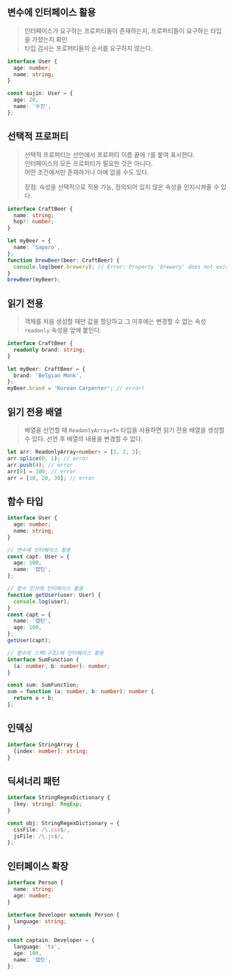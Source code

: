 ## 변수에 인터페이스 활용

> 인터페이스가 요구하는 프로퍼티들이 존재하는지, 프로퍼티들이 요구하는 타입을 가졌는지 확인  
> 타입 검사는 프로퍼티들의 순서를 요구하지 않는다.

```typescript
interface User {
  age: number;
  name: string;
}

const sujin: User = {
  age: 20,
  name: '수진',
};
```

## 선택적 프로퍼티

> 선택적 프로퍼티는 선언에서 프로퍼티 이름 끝에 `?`를 붙여 표시한다.  
> 인터페이스의 모든 프로퍼티가 필요한 것은 아니다.  
> 어떤 조건에서만 존재하거나 아예 없을 수도 있다.
>
> 장점: 속성을 선택적으로 적용 가능, 정의되어 있지 않은 속성을 인지시켜줄 수 있다.

```typescript
interface CraftBeer {
  name: string;
  hop?: number;
}

let myBeer = {
  name: 'Saporo',
};
function brewBeer(beer: CraftBeer) {
  console.log(beer.brewery); // Error: Property 'brewery' does not exist on type 'Beer'
}
brewBeer(myBeer);
```

## 읽기 전용

> 객체를 처음 생성할 때만 값을 할당하고 그 이후에는 변경할 수 없는 속성
> `readonly` 속성을 앞에 붙인다.

```typescript
interface CraftBeer {
  readonly brand: string;
}

let myBeer: CraftBeer = {
  brand: 'Belgian Monk',
};
myBeer.brand = 'Korean Carpenter'; // error!
```

## 읽기 전용 배열

> 배열을 선언할 때 `ReadonlyArray<T>` 타입을 사용하면 읽기 전용 배열을 생성할 수 있다.
> 선언 후 배열의 내용을 변경할 수 없다.

```typescript
let arr: ReadonlyArray<number> = [1, 2, 3];
arr.splice(0, 1); // error
arr.push(4); // error
arr[0] = 100; // error
arr = [10, 20, 30]; // error
```

## 함수 타입

```typescript
interface User {
  age: number;
  name: string;
}

// 변수에 인터페이스 활용
const capt: User = {
  age: 100,
  name: '캡틴',
};

// 함수 인자에 인터페이스 활용
function getUser(user: User) {
  console.log(user);
}
const capt = {
  name: '캡틴',
  age: 100,
};
getUser(capt);
```

```typescript
// 함수의 스펙(구조)에 인터페이스 활용
interface SumFunction {
  (a: number, b: number): number;
}

const sum: SumFunction;
sum = function (a: number, b: number): number {
  return a + b;
};
```

## 인덱싱

```typescript
interface StringArray {
  [index: number]: string;
}
```

## 딕셔너리 패턴

```typescript
interface StringRegexDictionary {
  [key: string]: RegExp;
}

const obj: StringRegexDictionary = {
  cssFile: /\.css$/,
  jsFile: /\.js$/,
};
```

## 인터페이스 확장

```typescript
interface Person {
  name: string;
  age: number;
}

interface Developer extends Person {
  language: string;
}

const captain: Developer = {
  language: 'ts',
  age: 100,
  name: '캡틴',
};
```
